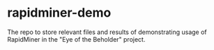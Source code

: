 # rapidminer-demo
The repo to store relevant files and results of demonstrating usage of RapidMiner in the "Eye of the Beholder" project.
